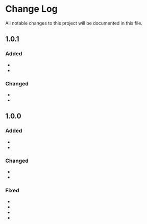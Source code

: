 # Change Log

All notable changes to this project will be documented in this file.

## 1.0.1

### Added

-
-

### Changed

-
-

## 1.0.0

### Added

-
-

### Changed

-
-

### Fixed

-
-
-
-
